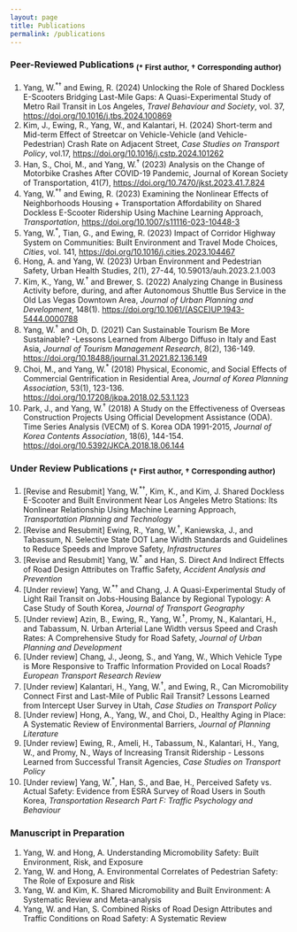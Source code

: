 ```yaml
---
layout: page
title: Publications
permalink: /publications
---
```


### Peer-Reviewed Publications <sub>(* First author, † Corresponding author)</sub> 
1. Yang, W.<sup>*†</sup>  and Ewing, R. (2024) Unlocking the Role of Shared Dockless E-Scooters Bridging Last-Mile Gaps: A Quasi-Experimental Study of Metro Rail Transit in Los Angeles, _Travel Behaviour and Society_, vol. 37, https://doi.org/10.1016/j.tbs.2024.100869
2. Kim, J., Ewing, R., Yang, W., and Kalantari, H. (2024) Short-term and Mid-term Effect of Streetcar on Vehicle-Vehicle (and Vehicle-Pedestrian) Crash Rate on Adjacent Street, _Case Studies on Transport Policy_, vol.17, https://doi.org/10.1016/j.cstp.2024.101262
3. Han, S., Choi, M., and Yang, W.<sup>†</sup> (2023) Analysis on the Change of Motorbike Crashes After COVID-19 Pandemic, Journal of Korean Society of Transportation, 41(7), https://doi.org/10.7470/jkst.2023.41.7.824
4. Yang, W.<sup>*†</sup> and Ewing, R. (2023) Examining the Nonlinear Effects of Neighborhoods Housing + Transportation Affordability on Shared Dockless E-Scooter Ridership Using Machine Learning Approach, _Transportation_, https://doi.org/10.1007/s11116-023-10448-3  
5. Yang, W.<sup>*</sup>, Tian, G., and Ewing, R. (2023) Impact of Corridor Highway System on Communities: Built Environment and Travel Mode Choices, _Cities_, vol. 141, https://doi.org/10.1016/j.cities.2023.104467
6. Hong, A. and Yang, W. (2023) Urban Environment and Pedestrian Safety, Urban Health Studies, 2(1), 27-44, 10.59013/auh.2023.2.1.003 
7. Kim, K., Yang, W.<sup>†</sup>  and Brewer, S. (2022) Analyzing Change in Business Activity before, during, and after Autonomous Shuttle Bus Service in the Old Las Vegas Downtown Area, _Journal of Urban Planning and Development_, 148(1). https://doi.org/10.1061/(ASCE)UP.1943-5444.0000788
9. Yang, W.<sup>†</sup> and Oh, D. (2021) Can Sustainable Tourism Be More Sustainable? -Lessons Learned from Albergo Diffuso in Italy and East Asia, _Journal of Tourism Management Research_, 8(2), 136-149. https://doi.org/10.18488/journal.31.2021.82.136.149 
10. Choi, M., and Yang, W.<sup>*</sup> (2018) Physical, Economic, and Social Effects of Commercial Gentrification in Residential Area, _Journal of Korea Planning Association_, 53(1), 123-136. https://doi.org/10.17208/jkpa.2018.02.53.1.123
11. Park, J., and Yang, W.<sup>†</sup> (2018) A Study on the Effectiveness of Overseas Construction Projects Using Official Development Assistance (ODA). Time Series Analysis (VECM) of S. Korea ODA 1991-2015, _Journal of Korea Contents Association_, 18(6), 144-154. https://doi.org/10.5392/JKCA.2018.18.06.144

### Under Review Publications <sub>(* First author, † Corresponding author)</sub> 
1. [Revise and Resubmit] Yang, W.<sup>*†</sup>, Kim, K., and Kim, J. Shared Dockless E-Scooter and Built Environment Near Los Angeles Metro Stations: Its Nonlinear Relationship Using Machine Learning Approach, _Transportation Planning and Technology_
2. [Revise and Resubmit] Ewing, R., Yang, W.<sup>†</sup>, Kaniewska, J., and Tabassum, N. Selective State DOT Lane Width Standards and Guidelines to Reduce Speeds and Improve Safety, _Infrastructures_
3. [Revise and Resubmit] Yang, W.<sup>*</sup> and Han, S. Direct And Indirect Effects of Road Design Attributes on Traffic Safety, _Accident Analysis and Prevention_
4. [Under review] Yang, W.<sup>*†</sup> and Chang, J. A Quasi-Experimental Study of Light Rail Transit on Jobs-Housing Balance by Regional Typology: A Case Study of South Korea, _Journal of Transport Geography_
5. [Under review] Azin, B., Ewing, R., Yang, W.<sup>†</sup>, Promy, N., Kalantari, H., and Tabassum, N. Urban Arterial Lane Width versus Speed and Crash Rates: A Comprehensive Study for Road Safety, _Journal of Urban Planning and Development_
6. [Under review] Chang, J., Jeong, S., and Yang, W., Which Vehicle Type is More Responsive to Traffic Information Provided on Local Roads? _European Transport Research Review_
7. [Under review] Kalantari, H., Yang, W.<sup>†</sup>, and Ewing, R., Can Micromobility Connect First and Last-Mile of Public Rail Transit? Lessons Learned from Intercept User Survey in Utah, _Case Studies on Transport Policy_
8. [Under review] Hong, A., Yang, W., and Choi, D., Healthy Aging in Place: A Systematic Review of Environmental Barriers, _Journal of Planning Literature_
9. [Under review] Ewing, R., Ameli, H., Tabassum, N., Kalantari, H., Yang, W., and Promy, N., Ways of Increasing Transit Ridership - Lessons Learned from Successful Transit Agencies, _Case Studies on Transport Policy_
10. [Under review]  Yang, W.<sup>*</sup>, Han, S., and Bae, H., Perceived Safety vs. Actual Safety: Evidence from ESRA Survey of Road Users in South Korea, _Transportation Research Part F: Traffic Psychology and Behaviour_

### Manuscript in Preparation
1. Yang, W. and Hong, A. Understanding Micromobility Safety: Built Environment, Risk, and Exposure
2. Yang, W. and Hong, A. Environmental Correlates of Pedestrian Safety: The Role of Exposure and Risk
3. Yang, W. and Kim, K.  Shared Micromobility and Built Environment: A Systematic Review and Meta-analysis
4. Yang, W. and Han, S.  Combined Risks of Road Design Attributes and Traffic Conditions on Road Safety: A Systematic Review





